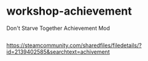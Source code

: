 # workshop-achievement
Don't Starve Together Achievement Mod

<img scr = "https://steamuserimages-a.akamaihd.net/ugc/1299800601925320073/C0B02256A79579D5129387FA58C3D68E7758FC22/?imw=5000&imh=5000&ima=fit&impolicy=Letterbox&imcolor=#000000&letterbox=false"></img>

https://steamcommunity.com/sharedfiles/filedetails/?id=2139402585&searchtext=achivement
